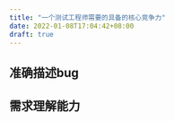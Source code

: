 ```yaml
---
title: "一个测试工程师需要的具备的核心竞争力"
date: 2022-01-08T17:04:42+08:00
draft: true
---
```


## 准确描述bug


## 需求理解能力